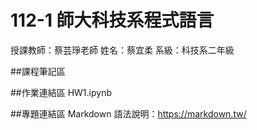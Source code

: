 # 112-1 師大科技系程式語言

授課教師：蔡芸琤老師
姓名：蔡宜柔
系級：科技系二年級

##課程筆記區

##作業連結區
HW1.ipynb

##專題連結區
Markdown 語法說明：https://markdown.tw/

